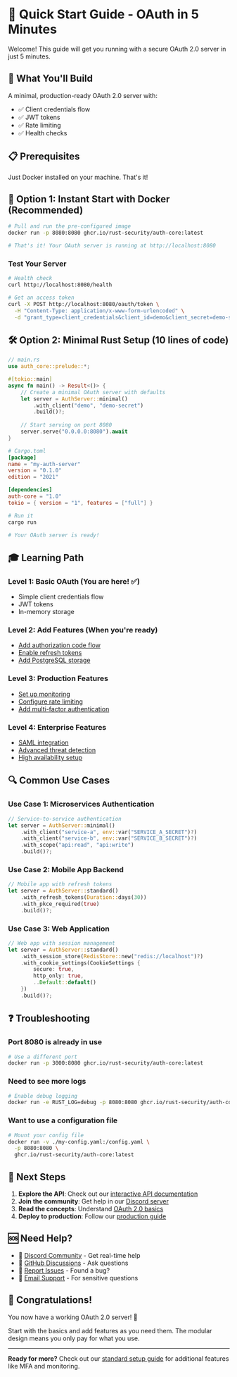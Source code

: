 # 🚀 Quick Start Guide - OAuth in 5 Minutes

Welcome! This guide will get you running with a secure OAuth 2.0 server in just 5 minutes.

## 🎯 What You'll Build

A minimal, production-ready OAuth 2.0 server with:
- ✅ Client credentials flow
- ✅ JWT tokens
- ✅ Rate limiting
- ✅ Health checks

## 📋 Prerequisites

Just Docker installed on your machine. That's it!

## 🏃 Option 1: Instant Start with Docker (Recommended)

```bash
# Pull and run the pre-configured image
docker run -p 8080:8080 ghcr.io/rust-security/auth-core:latest

# That's it! Your OAuth server is running at http://localhost:8080
```

### Test Your Server

```bash
# Health check
curl http://localhost:8080/health

# Get an access token
curl -X POST http://localhost:8080/oauth/token \
  -H "Content-Type: application/x-www-form-urlencoded" \
  -d "grant_type=client_credentials&client_id=demo&client_secret=demo-secret"
```

## 🛠️ Option 2: Minimal Rust Setup (10 lines of code)

```rust
// main.rs
use auth_core::prelude::*;

#[tokio::main]
async fn main() -> Result<()> {
    // Create a minimal OAuth server with defaults
    let server = AuthServer::minimal()
        .with_client("demo", "demo-secret")
        .build()?;
    
    // Start serving on port 8080
    server.serve("0.0.0.0:8080").await
}
```

```toml
# Cargo.toml
[package]
name = "my-auth-server"
version = "0.1.0"
edition = "2021"

[dependencies]
auth-core = "1.0"
tokio = { version = "1", features = ["full"] }
```

```bash
# Run it
cargo run

# Your OAuth server is ready!
```

## 🎓 Learning Path

### Level 1: Basic OAuth (You are here! ✅)
- Simple client credentials flow
- JWT tokens
- In-memory storage

### Level 2: Add Features (When you're ready)
- [Add authorization code flow](docs/guides/authorization-code.md)
- [Enable refresh tokens](docs/guides/refresh-tokens.md)
- [Add PostgreSQL storage](docs/guides/postgresql.md)

### Level 3: Production Features
- [Set up monitoring](docs/guides/monitoring.md)
- [Configure rate limiting](docs/guides/rate-limiting.md)
- [Add multi-factor authentication](docs/guides/mfa.md)

### Level 4: Enterprise Features
- [SAML integration](docs/guides/saml.md)
- [Advanced threat detection](docs/guides/threat-detection.md)
- [High availability setup](docs/guides/high-availability.md)

## 🔍 Common Use Cases

### Use Case 1: Microservices Authentication

```rust
// Service-to-service authentication
let server = AuthServer::minimal()
    .with_client("service-a", env::var("SERVICE_A_SECRET")?)
    .with_client("service-b", env::var("SERVICE_B_SECRET")?)
    .with_scope("api:read", "api:write")
    .build()?;
```

### Use Case 2: Mobile App Backend

```rust
// Mobile app with refresh tokens
let server = AuthServer::standard()
    .with_refresh_tokens(Duration::days(30))
    .with_pkce_required(true)
    .build()?;
```

### Use Case 3: Web Application

```rust
// Web app with session management
let server = AuthServer::standard()
    .with_session_store(RedisStore::new("redis://localhost")?)
    .with_cookie_settings(CookieSettings {
        secure: true,
        http_only: true,
        ..Default::default()
    })
    .build()?;
```

## ❓ Troubleshooting

### Port 8080 is already in use
```bash
# Use a different port
docker run -p 3000:8080 ghcr.io/rust-security/auth-core:latest
```

### Need to see more logs
```bash
# Enable debug logging
docker run -e RUST_LOG=debug -p 8080:8080 ghcr.io/rust-security/auth-core:latest
```

### Want to use a configuration file
```bash
# Mount your config file
docker run -v ./my-config.yaml:/config.yaml \
  -p 8080:8080 \
  ghcr.io/rust-security/auth-core:latest
```

## 📖 Next Steps

1. **Explore the API**: Check out our [interactive API documentation](http://localhost:8080/swagger-ui)
2. **Join the community**: Get help in our [Discord server](https://discord.gg/rust-security)
3. **Read the concepts**: Understand [OAuth 2.0 basics](docs/concepts/oauth2-basics.md)
4. **Deploy to production**: Follow our [production guide](docs/deployment/production.md)

## 🆘 Need Help?

- 💬 [Discord Community](https://discord.gg/rust-security) - Get real-time help
- 📝 [GitHub Discussions](https://github.com/rust-security/auth-service/discussions) - Ask questions
- 🐛 [Report Issues](https://github.com/rust-security/auth-service/issues) - Found a bug?
- 📧 [Email Support](mailto:support@rust-security.dev) - For sensitive questions

## 🎉 Congratulations!

You now have a working OAuth 2.0 server! 🎊

Start with the basics and add features as you need them. The modular design means you only pay for what you use.

---

**Ready for more?** Check out our [standard setup guide](GETTING_STARTED_STANDARD.md) for additional features like MFA and monitoring.